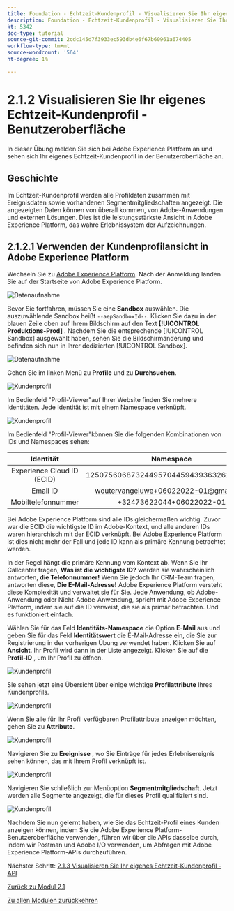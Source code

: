 ```yaml
---
title: Foundation - Echtzeit-Kundenprofil - Visualisieren Sie Ihr eigenes Echtzeit-Kundenprofil - Benutzeroberfläche
description: Foundation - Echtzeit-Kundenprofil - Visualisieren Sie Ihr eigenes Echtzeit-Kundenprofil - Benutzeroberfläche
kt: 5342
doc-type: tutorial
source-git-commit: 2cdc145d7f3933ec593db4e6f67b60961a674405
workflow-type: tm+mt
source-wordcount: '564'
ht-degree: 1%

---
```


# 2.1.2 Visualisieren Sie Ihr eigenes Echtzeit-Kundenprofil - Benutzeroberfläche

In dieser Übung melden Sie sich bei Adobe Experience Platform an und sehen sich Ihr eigenes Echtzeit-Kundenprofil in der Benutzeroberfläche an.

## Geschichte

Im Echtzeit-Kundenprofil werden alle Profildaten zusammen mit Ereignisdaten sowie vorhandenen Segmentmitgliedschaften angezeigt. Die angezeigten Daten können von überall kommen, von Adobe-Anwendungen und externen Lösungen. Dies ist die leistungsstärkste Ansicht in Adobe Experience Platform, das wahre Erlebnissystem der Aufzeichnungen.

## 2.1.2.1 Verwenden der Kundenprofilansicht in Adobe Experience Platform

Wechseln Sie zu [Adobe Experience Platform](https://experience.adobe.com/platform). Nach der Anmeldung landen Sie auf der Startseite von Adobe Experience Platform.

![Datenaufnahme](../../datacollection/module1.2/images/home.png)

Bevor Sie fortfahren, müssen Sie eine **Sandbox** auswählen. Die auszuwählende Sandbox heißt ``--aepSandboxId--``. Klicken Sie dazu in der blauen Zeile oben auf Ihrem Bildschirm auf den Text **[!UICONTROL Produktions-Prod]** . Nachdem Sie die entsprechende [!UICONTROL Sandbox] ausgewählt haben, sehen Sie die Bildschirmänderung und befinden sich nun in Ihrer dedizierten [!UICONTROL Sandbox].

![Datenaufnahme](../../datacollection/module1.2/images/sb1.png)

Gehen Sie im linken Menü zu **Profile** und zu **Durchsuchen**.

![Kundenprofil](./images/homemenu.png)

Im Bedienfeld &quot;Profil-Viewer&quot;auf Ihrer Website finden Sie mehrere Identitäten. Jede Identität ist mit einem Namespace verknüpft.

![Kundenprofil](./images/identities.png)

Im Bedienfeld &quot;Profil-Viewer&quot;können Sie die folgenden Kombinationen von IDs und Namespaces sehen:

| Identität | Namespace |
|:-------------:| :---------------:|
| Experience Cloud ID (ECID) | 12507560687324495704459439363261812234 |
| Email ID | woutervangeluwe+06022022-01@gmail.com |
| Mobiltelefonnummer | +32473622044+06022022-01 |

Bei Adobe Experience Platform sind alle IDs gleichermaßen wichtig. Zuvor war die ECID die wichtigste ID im Adobe-Kontext, und alle anderen IDs waren hierarchisch mit der ECID verknüpft. Bei Adobe Experience Platform ist dies nicht mehr der Fall und jede ID kann als primäre Kennung betrachtet werden.

In der Regel hängt die primäre Kennung vom Kontext ab. Wenn Sie Ihr Callcenter fragen, **Was ist die wichtigste ID?** werden sie wahrscheinlich antworten, **die Telefonnummer!** Wenn Sie jedoch Ihr CRM-Team fragen, antworten diese, **Die E-Mail-Adresse!** Adobe Experience Platform versteht diese Komplexität und verwaltet sie für Sie. Jede Anwendung, ob Adobe-Anwendung oder Nicht-Adobe-Anwendung, spricht mit Adobe Experience Platform, indem sie auf die ID verweist, die sie als primär betrachten. Und es funktioniert einfach.

Wählen Sie für das Feld **Identitäts-Namespace** die Option **E-Mail** aus und geben Sie für das Feld **Identitätswert** die E-Mail-Adresse ein, die Sie zur Registrierung in der vorherigen Übung verwendet haben. Klicken Sie auf **Ansicht**. Ihr Profil wird dann in der Liste angezeigt. Klicken Sie auf die **Profil-ID** , um Ihr Profil zu öffnen.

![Kundenprofil](./images/popupecid.png)

Sie sehen jetzt eine Übersicht über einige wichtige **Profilattribute** Ihres Kundenprofils.

![Kundenprofil](./images/profile.png)

Wenn Sie alle für Ihr Profil verfügbaren Profilattribute anzeigen möchten, gehen Sie zu **Attribute**.

![Kundenprofil](./images/profilattr.png)

Navigieren Sie zu **Ereignisse** , wo Sie Einträge für jedes Erlebnisereignis sehen können, das mit Ihrem Profil verknüpft ist.

![Kundenprofil](./images/profileee.png)

Navigieren Sie schließlich zur Menüoption **Segmentmitgliedschaft**. Jetzt werden alle Segmente angezeigt, die für dieses Profil qualifiziert sind.

![Kundenprofil](./images/profileseg.png)

Nachdem Sie nun gelernt haben, wie Sie das Echtzeit-Profil eines Kunden anzeigen können, indem Sie die Adobe Experience Platform-Benutzeroberfläche verwenden, führen wir über die APIs dasselbe durch, indem wir Postman und Adobe I/O verwenden, um Abfragen mit Adobe Experience Platform-APIs durchzuführen.

Nächster Schritt: [2.1.3 Visualisieren Sie Ihr eigenes Echtzeit-Kundenprofil - API](./ex3.md)

[Zurück zu Modul 2.1](./real-time-customer-profile.md)

[Zu allen Modulen zurückkehren](../../../overview.md)
